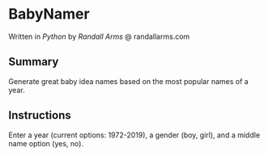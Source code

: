 # BabyNamer
Written in *Python* by *Randall Arms* @ randallarms.com

## Summary
Generate great baby idea names based on the most popular names of a year.

## Instructions
Enter a year (current options: 1972-2019), a gender (boy, girl), and a middle name option (yes, no).